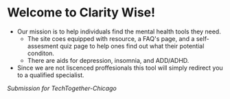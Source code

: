 
# Welcome to Clarity Wise!
- Our mission is to help individuals find the mental health tools they need.
  - The site coes equipped with resource, a FAQ's page, and a self-assesment quiz page to help ones find out what their potential conditon.
  - There are aids for depression, insomnia, and ADD/ADHD.
- Since we are not liscenced proffesionals this tool will simply redirect you to a qualified specialist.

*Submission for TechTogether-Chicago*
